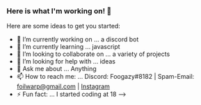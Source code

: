 ### Here is what I'm working on! 👋


Here are some ideas to get you started:

- 🔭 I’m currently working on ... a discord bot
- 🌱 I’m currently learning ... javascript
- 👯 I’m looking to collaborate on ... a variety of projects
- 🤔 I’m looking for help with ... ideas
- 💬 Ask me about ... Anything
- 📫 How to reach me: ... Discord: Foogazy#8182 | Spam-Email: foilwarp@gmail.com | [Instagram](https://www.instagram.com/foogazy__/)
- ⚡ Fun fact: ... I started coding at 18
-->

